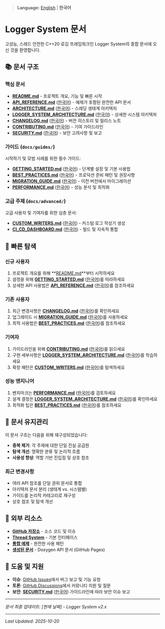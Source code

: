 > **Language:** [English](README.md) | **한국어**

# Logger System 문서

고성능, 스레드 안전한 C++20 로깅 프레임워크인 Logger System의 종합 문서에 오신 것을 환영합니다.

## 📚 문서 구조

### 핵심 문서
- **[README.md](../README.md)** - 프로젝트 개요, 기능 및 빠른 시작
- **[API_REFERENCE.md](API_REFERENCE.md)** ([한국어](API_REFERENCE_KO.md)) - 예제가 포함된 완전한 API 문서
- **[ARCHITECTURE.md](ARCHITECTURE.md)** ([한국어](ARCHITECTURE_KO.md)) - 스레딩 생태계 아키텍처
- **[LOGGER_SYSTEM_ARCHITECTURE.md](LOGGER_SYSTEM_ARCHITECTURE.md)** ([한국어](LOGGER_SYSTEM_ARCHITECTURE_KO.md)) - 상세한 시스템 아키텍처
- **[CHANGELOG.md](CHANGELOG.md)** ([한국어](CHANGELOG_KO.md)) - 버전 히스토리 및 릴리스 노트
- **[CONTRIBUTING.md](CONTRIBUTING.md)** ([한국어](CONTRIBUTING_KO.md)) - 기여 가이드라인
- **[SECURITY.md](SECURITY.md)** ([한국어](SECURITY_KO.md)) - 보안 고려사항 및 보고

### 가이드 (`docs/guides/`)
시작하기 및 모범 사례를 위한 필수 가이드:

- **[GETTING_STARTED.md](guides/GETTING_STARTED.md)** ([한국어](guides/GETTING_STARTED_KO.md)) - 단계별 설정 및 기본 사용법
- **[BEST_PRACTICES.md](guides/BEST_PRACTICES.md)** ([한국어](guides/BEST_PRACTICES_KO.md)) - 프로덕션 준비 패턴 및 권장사항
- **[MIGRATION_GUIDE.md](guides/MIGRATION_GUIDE.md)** ([한국어](guides/MIGRATION_GUIDE_KO.md)) - 이전 버전에서 마이그레이션
- **[PERFORMANCE.md](guides/PERFORMANCE.md)** ([한국어](guides/PERFORMANCE_KO.md)) - 성능 분석 및 최적화

### 고급 주제 (`docs/advanced/`)
고급 사용자 및 기여자를 위한 심층 문서:

- **[CUSTOM_WRITERS.md](advanced/CUSTOM_WRITERS.md)** ([한국어](advanced/CUSTOM_WRITERS_KO.md)) - 커스텀 로그 작성기 생성
- **[CI_CD_DASHBOARD.md](advanced/CI_CD_DASHBOARD.md)** ([한국어](advanced/CI_CD_DASHBOARD_KO.md)) - 빌드 및 지속적 통합

## 🚀 빠른 탐색

### 신규 사용자
1. 프로젝트 개요를 위해 **[README.md](../README.md)**부터 시작하세요
2. 설정을 위해 **[GETTING_STARTED.md](guides/GETTING_STARTED.md)** ([한국어](guides/GETTING_STARTED_KO.md))를 따라하세요
3. 상세한 API 사용법은 **[API_REFERENCE.md](API_REFERENCE.md)** ([한국어](API_REFERENCE_KO.md))를 참조하세요

### 기존 사용자
1. 최근 변경사항은 **[CHANGELOG.md](CHANGELOG.md)** ([한국어](CHANGELOG_KO.md))를 확인하세요
2. 업그레이드 시 **[MIGRATION_GUIDE.md](guides/MIGRATION_GUIDE.md)** ([한국어](guides/MIGRATION_GUIDE_KO.md))를 사용하세요
3. 최적 사용법은 **[BEST_PRACTICES.md](guides/BEST_PRACTICES.md)** ([한국어](guides/BEST_PRACTICES_KO.md))를 참조하세요

### 기여자
1. 가이드라인을 위해 **[CONTRIBUTING.md](CONTRIBUTING.md)** ([한국어](CONTRIBUTING_KO.md))를 읽으세요
2. 구현 세부사항은 **[LOGGER_SYSTEM_ARCHITECTURE.md](LOGGER_SYSTEM_ARCHITECTURE.md)** ([한국어](LOGGER_SYSTEM_ARCHITECTURE_KO.md))를 학습하세요
3. 확장 패턴은 **[CUSTOM_WRITERS.md](advanced/CUSTOM_WRITERS.md)** ([한국어](advanced/CUSTOM_WRITERS_KO.md))를 탐색하세요

### 성능 엔지니어
1. 벤치마크는 **[PERFORMANCE.md](guides/PERFORMANCE.md)** ([한국어](guides/PERFORMANCE_KO.md))를 검토하세요
2. 설계 결정은 **[LOGGER_SYSTEM_ARCHITECTURE.md](LOGGER_SYSTEM_ARCHITECTURE.md)** ([한국어](LOGGER_SYSTEM_ARCHITECTURE_KO.md))를 확인하세요
3. 최적화 팁은 **[BEST_PRACTICES.md](guides/BEST_PRACTICES.md)** ([한국어](guides/BEST_PRACTICES_KO.md))를 참조하세요

## 🔧 문서 유지관리

이 문서 구조는 다음을 위해 재구성되었습니다:
- **중복 제거**: 각 주제에 대한 단일 진실 공급원
- **탐색 개선**: 명확한 분류 및 논리적 흐름
- **사용성 향상**: 역할 기반 진입점 및 상호 참조

### 최근 변경사항
- 여러 API 참조를 단일 권위 문서로 통합
- 아키텍처 문서 분리 (생태계 vs. 시스템별)
- 가이드를 논리적 카테고리로 재구성
- 상호 참조 및 탐색 개선

## 📖 외부 리소스

- **[GitHub 저장소](https://github.com/kcenon/logger_system)** - 소스 코드 및 이슈
- **[Thread System](https://github.com/kcenon/thread_system)** - 기본 인터페이스
- **[통합 예제](https://github.com/kcenon/integrated_thread_system)** - 완전한 사용 패턴
- **[생성된 문서](https://kcenon.github.io/logger_system/)** - Doxygen API 문서 (GitHub Pages)

## 🤝 도움 및 지원

- **이슈**: [GitHub Issues](https://github.com/kcenon/logger_system/issues)에서 버그 보고 및 기능 요청
- **토론**: [GitHub Discussions](https://github.com/kcenon/logger_system/discussions)에서 커뮤니티 지원 및 질문
- **보안**: **[SECURITY.md](SECURITY.md)** ([한국어](SECURITY_KO.md)) 가이드라인에 따라 보안 이슈 보고

---

*문서 최종 업데이트: [현재 날짜] - Logger System v2.x*

---

*Last Updated: 2025-10-20*
